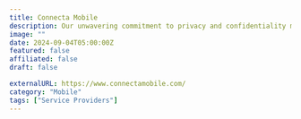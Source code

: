 ```yaml
---
title: Connecta Mobile
description: Our unwavering commitment to privacy and confidentiality make Connecta Mobile your trusted private wireless network provider.
image: ""
date: 2024-09-04T05:00:00Z
featured: false
affiliated: false
draft: false

externalURL: https://www.connectamobile.com/
category: "Mobile"
tags: ["Service Providers"]
---
```

